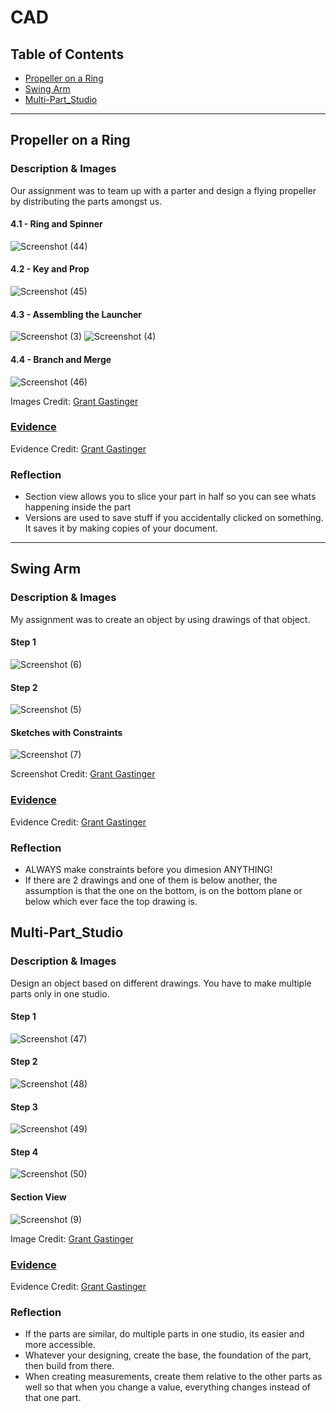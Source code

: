 # CAD

## Table of Contents
* [Propeller on a Ring](#Propeller_on_a_Ring)
* [Swing Arm](#Swing_Arm)
* [Multi-Part_Studio](#Multi-Part_Studio)

---

## Propeller on a Ring

### Description & Images
Our assignment was to team up with a parter and design a flying propeller by distributing the parts amongst us.

#### 4.1 - Ring and Spinner
![Screenshot (44)](https://user-images.githubusercontent.com/91094422/198093654-3b3d400f-ba54-4b2e-b929-ee27f1a699cf.png)
#### 4.2 - Key and Prop
![Screenshot (45)](https://user-images.githubusercontent.com/91094422/198093690-89fea134-23d0-4566-adac-6c4082b73243.png)
#### 4.3 - Assembling the Launcher
![Screenshot (3)](https://user-images.githubusercontent.com/91094422/197535259-7f95866b-a796-4434-a3d5-1f2cebb3d292.png)
![Screenshot (4)](https://user-images.githubusercontent.com/91094422/197535314-e7f6cf5d-44ba-4a0c-ae36-f1961ee4a87e.png)
#### 4.4 - Branch and Merge 
![Screenshot (46)](https://user-images.githubusercontent.com/91094422/198093917-e617b64f-9a40-4abd-b534-c16f1c58aa21.png)

Images Credit: [Grant Gastinger](github.com/ggastin30)

### [Evidence](https://cvilleschools.onshape.com/documents/17cfa26e36de454af07126e5/w/881d18355baad003fe7f630b/e/4d49e5e47b6c8a16b61cfe06?renderMode=0&uiState=6357ea5db408f856e483364d) 

Evidence Credit: [Grant Gastinger](github.com/ggastin30)

### Reflection 
* Section view allows you to slice your part in half so you can see whats happening inside the part
* Versions are used to save stuff if you accidentally clicked on something. It saves it by making copies of your document.

---

## Swing Arm 

### Description & Images
My assignment was to create an object by using drawings of that object.
#### Step 1
![Screenshot (6)](https://user-images.githubusercontent.com/91094422/197536730-f1dde697-ab45-453f-8359-e539bab8a236.png)
#### Step 2
![Screenshot (5)](https://user-images.githubusercontent.com/91094422/197536716-7b991a24-d698-4ca9-96fa-28ff5e71d7a7.png)
#### Sketches with Constraints
![Screenshot (7)](https://user-images.githubusercontent.com/91094422/197536749-425905c2-b695-4bd9-bb5f-dae975a2421d.png)

Screenshot Credit: [Grant Gastinger](github.com/ggastin30)

### [Evidence](https://cvilleschools.onshape.com/documents/7a77ab1514c3519f124e6bb0/w/1424e77980facb17c82336ba/e/0cad46241a7e9d408f76d5ef?renderMode=0&uiState=6357ea7312e82f08ee225bb2)

Evidence Credit: [Grant Gastinger](github.com/ggastin30)

### Reflection
* ALWAYS make constraints before you dimesion ANYTHING!
* If there are 2 drawings and one of them is below another, the assumption is that the one on the bottom, is on the bottom plane or below which ever face the top drawing is.

## Multi-Part_Studio

### Description & Images
Design an object based on different drawings. You have to make multiple parts only in one studio.

#### Step 1
![Screenshot (47)](https://user-images.githubusercontent.com/91094422/198098223-fe2a3773-b7d0-49aa-b623-90727075d0cf.png)

#### Step 2
![Screenshot (48)](https://user-images.githubusercontent.com/91094422/198098258-897c95a1-9e96-4387-b352-0c1d4088e753.png)

#### Step 3
![Screenshot (49)](https://user-images.githubusercontent.com/91094422/198098271-799c3f43-82c4-4e21-9b0c-ee8aa7e0e8fb.png)

#### Step 4
![Screenshot (50)](https://user-images.githubusercontent.com/91094422/198098302-4b97d1c7-4ce7-476a-98a5-fda77dc5a83f.png)

#### Section View
![Screenshot (9)](https://user-images.githubusercontent.com/91094422/197540188-59d9067b-9ce1-430b-801f-7ea34a66ca0c.png)

Image Credit: [Grant Gastinger](github.com/ggastin30)

### [Evidence](https://cvilleschools.onshape.com/documents/b350c46d563a07a5e251b4d3/w/ccaa5c7bf591739965354680/e/86d519b23072f853e04c97dd?renderMode=0&uiState=6357ea914a5a2f199278e3be)

Evidence Credit: [Grant Gastinger](github.com/ggastin30)

### Reflection
* If the parts are similar, do multiple parts in one studio, its easier and more accessible.
* Whatever your designing, create the base, the foundation of the part, then build from there.
* When creating measurements, create them relative to the other parts as well so that when you change a value, everything changes instead of that one part.
